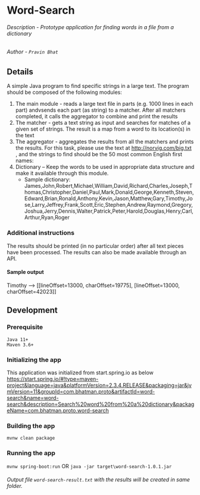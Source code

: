# Word-Search 
###### Description -  Prototype application for finding words in a file from a dictionary
###### Author - `Pravin Bhat`

## Details
A simple Java program to find specific strings in a large text. The program should be composed of the following modules:
1. The main module - reads a large text file in parts (e.g. 1000 lines in each part) andvsends each part (as string) to a matcher. After all matchers completed, it calls the aggregator to combine and print the results
2. The matcher - gets a text string as input and searches for matches of a given set of strings. The result is a map from a word to its location(s) in the text
3. The aggregator - aggregates the results from all the matchers and prints the results. For this task, please use the text at http://norvig.com/big.txt , and the strings to find should be the 50 most common English first names:
4. Dictionary – Keep the words to be used in appropriate data structure and make it available through this module.
    * Sample dictionary: James,John,Robert,Michael,William,David,Richard,Charles,Joseph,Thomas,Christopher,Daniel,Paul,Mark,Donald,George,Kenneth,Steven,Edward,Brian,Ronald,Anthony,Kevin,Jason,Matthew,Gary,Timothy,Jose,Larry,Jeffrey,Frank,Scott,Eric,Stephen,Andrew,Raymond,Gregory,Joshua,Jerry,Dennis,Walter,Patrick,Peter,Harold,Douglas,Henry,Carl,Arthur,Ryan,Roger

### Additional instructions
The results should be printed (in no particular order) after all text pieces have been processed. 
The results can also be made available through an API.
#### Sample output
Timothy --> [[lineOffset=13000, charOffset=19775], [lineOffset=13000, charOffset=42023]]

## Development

### Prerequisite
    Java 11+
    Maven 3.6+

### Initializing the app
This application was initialized from start.spring.io as below
https://start.spring.io/#!type=maven-project&language=java&platformVersion=2.3.4.RELEASE&packaging=jar&jvmVersion=11&groupId=com.bhatman.proto&artifactId=word-search&name=word-search&description=Search%20word%20from%20a%20dictionary&packageName=com.bhatman.proto.word-search

### Building the app
`mvnw clean package`

### Running the app
`mvnw spring-boot:run`  OR  `java -jar target\word-search-1.0.1.jar`
###### Output file `word-search-result.txt` with the results will be created in same folder.
